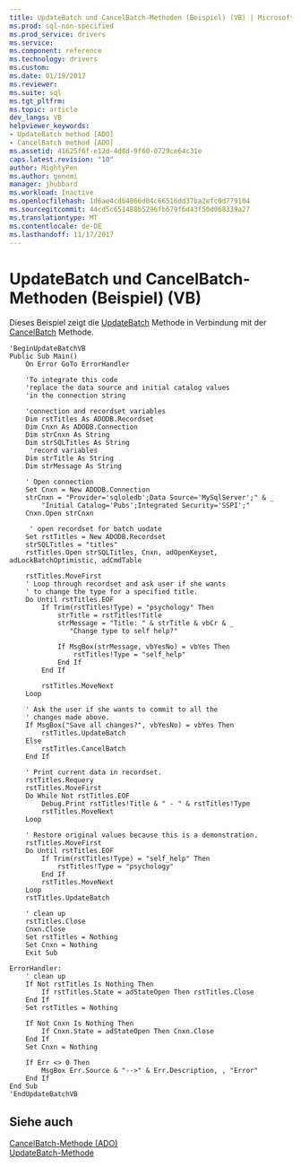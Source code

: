 ```yaml
---
title: UpdateBatch und CancelBatch-Methoden (Beispiel) (VB) | Microsoft Docs
ms.prod: sql-non-specified
ms.prod_service: drivers
ms.service: 
ms.component: reference
ms.technology: drivers
ms.custom: 
ms.date: 01/19/2017
ms.reviewer: 
ms.suite: sql
ms.tgt_pltfrm: 
ms.topic: article
dev_langs: VB
helpviewer_keywords:
- UpdateBatch method [ADO]
- CancelBatch method [ADO]
ms.assetid: 41625f6f-e12d-4d8d-9f60-0729ce64c31e
caps.latest.revision: "10"
author: MightyPen
ms.author: genemi
manager: jhubbard
ms.workload: Inactive
ms.openlocfilehash: 1d6ae4cdb4866d04c66516dd37ba2efc0d779104
ms.sourcegitcommit: 44cd5c651488b5296fb679f6d43f50d068339a27
ms.translationtype: MT
ms.contentlocale: de-DE
ms.lasthandoff: 11/17/2017
---
```

# <a name="updatebatch-and-cancelbatch-methods-example-vb"></a>UpdateBatch und CancelBatch-Methoden (Beispiel) (VB)
Dieses Beispiel zeigt die [UpdateBatch](../../../ado/reference/ado-api/updatebatch-method.md) Methode in Verbindung mit der [CancelBatch](../../../ado/reference/ado-api/cancelbatch-method-ado.md) Methode.  
  
```  
'BeginUpdateBatchVB  
Public Sub Main()  
    On Error GoTo ErrorHandler  
  
    'To integrate this code  
    'replace the data source and initial catalog values  
    'in the connection string  
  
    'connection and recordset variables  
    Dim rstTitles As ADODB.Recordset  
    Dim Cnxn As ADODB.Connection  
    Dim strCnxn As String  
    Dim strSQLTitles As String  
     'record variables  
    Dim strTitle As String  
    Dim strMessage As String  
  
    ' Open connection  
    Set Cnxn = New ADODB.Connection  
    strCnxn = "Provider='sqloledb';Data Source='MySqlServer';" & _  
        "Initial Catalog='Pubs';Integrated Security='SSPI';"  
    Cnxn.Open strCnxn  
  
     ' open recordset for batch uodate  
    Set rstTitles = New ADODB.Recordset  
    strSQLTitles = "titles"  
    rstTitles.Open strSQLTitles, Cnxn, adOpenKeyset, adLockBatchOptimistic, adCmdTable  
  
    rstTitles.MoveFirst  
    ' Loop through recordset and ask user if she wants  
    ' to change the type for a specified title.  
    Do Until rstTitles.EOF  
        If Trim(rstTitles!Type) = "psychology" Then  
            strTitle = rstTitles!Title  
            strMessage = "Title: " & strTitle & vbCr & _  
               "Change type to self help?"  
  
            If MsgBox(strMessage, vbYesNo) = vbYes Then  
                rstTitles!Type = "self_help"  
            End If  
        End If  
  
        rstTitles.MoveNext  
    Loop  
  
    ' Ask the user if she wants to commit to all the  
    ' changes made above.  
    If MsgBox("Save all changes?", vbYesNo) = vbYes Then  
        rstTitles.UpdateBatch  
    Else  
        rstTitles.CancelBatch  
    End If  
  
    ' Print current data in recordset.  
    rstTitles.Requery  
    rstTitles.MoveFirst  
    Do While Not rstTitles.EOF  
        Debug.Print rstTitles!Title & " - " & rstTitles!Type  
        rstTitles.MoveNext  
    Loop  
  
    ' Restore original values because this is a demonstration.  
    rstTitles.MoveFirst  
    Do Until rstTitles.EOF  
        If Trim(rstTitles!Type) = "self_help" Then  
            rstTitles!Type = "psychology"  
        End If  
        rstTitles.MoveNext  
    Loop  
    rstTitles.UpdateBatch  
  
    ' clean up  
    rstTitles.Close  
    Cnxn.Close  
    Set rstTitles = Nothing  
    Set Cnxn = Nothing  
    Exit Sub  
  
ErrorHandler:  
    ' clean up  
    If Not rstTitles Is Nothing Then  
        If rstTitles.State = adStateOpen Then rstTitles.Close  
    End If  
    Set rstTitles = Nothing  
  
    If Not Cnxn Is Nothing Then  
        If Cnxn.State = adStateOpen Then Cnxn.Close  
    End If  
    Set Cnxn = Nothing  
  
    If Err <> 0 Then  
        MsgBox Err.Source & "-->" & Err.Description, , "Error"  
    End If  
End Sub  
'EndUpdateBatchVB  
```  
  
## <a name="see-also"></a>Siehe auch  
 [CancelBatch-Methode (ADO)](../../../ado/reference/ado-api/cancelbatch-method-ado.md)   
 [UpdateBatch-Methode](../../../ado/reference/ado-api/updatebatch-method.md)
